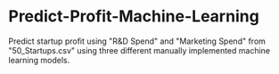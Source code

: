 # Predict-Profit-Machine-Learning
Predict startup profit using "R&amp;D Spend" and "Marketing Spend" from "50_Startups.csv" using three different manually implemented machine learning models.
